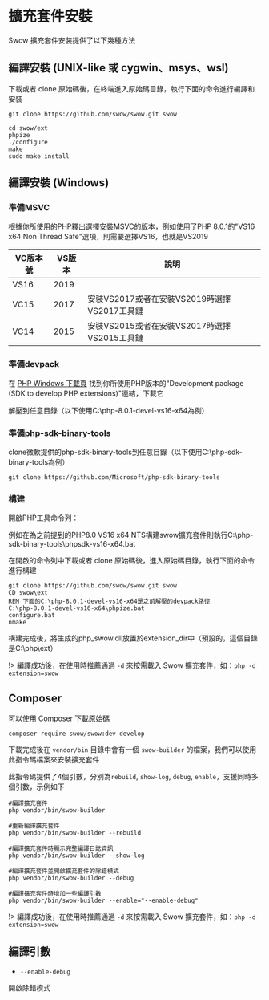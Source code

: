 # 擴充套件安裝

Swow 擴充套件安裝提供了以下幾種方法

## 編譯安裝 (UNIX-like 或 cygwin、msys、wsl)

下載或者 clone 原始碼後，在終端進入原始碼目錄，執行下面的命令進行編譯和安裝

```shell
git clone https://github.com/swow/swow.git swow

cd swow/ext
phpize
./configure
make
sudo make install
```

## 編譯安裝 (Windows)

### 準備MSVC

根據你所使用的PHP釋出選擇安裝MSVC的版本，例如使用了PHP 8.0.1的"VS16 x64 Non Thread Safe"選項，則需要選擇VS16，也就是VS2019

| VC版本號 | VS版本 | 說明 |
| - | - | - |
| VS16 | 2019 |  |
| VC15 | 2017 | 安裝VS2017或者在安裝VS2019時選擇VS2017工具鏈 |
| VC14 | 2015 | 安裝VS2015或者在安裝VS2017時選擇VS2015工具鏈 |

### 準備devpack

在 [PHP Windows 下載頁](https://windows.php.net/download/) 找到你所使用PHP版本的"Development package (SDK to develop PHP extensions)"連結，下載它

解壓到任意目錄（以下使用C:\php-8.0.1-devel-vs16-x64為例）

### 準備php-sdk-binary-tools

clone微軟提供的php-sdk-binary-tools到任意目錄（以下使用C:\php-sdk-binary-tools為例）

```batch
git clone https://github.com/Microsoft/php-sdk-binary-tools
```

### 構建

開啟PHP工具命令列：

例如在為之前提到的PHP8.0 VS16 x64 NTS構建swow擴充套件則執行C:\php-sdk-binary-tools\phpsdk-vs16-x64.bat 

在開啟的命令列中下載或者 clone 原始碼後，進入原始碼目錄，執行下面的命令進行構建

```batch
git clone https://github.com/swow/swow.git swow
CD swow\ext
REM 下面的C:\php-8.0.1-devel-vs16-x64是之前解壓的devpack路徑
C:\php-8.0.1-devel-vs16-x64\phpize.bat
configure.bat
nmake
```

構建完成後，將生成的php_swow.dll放置於extension_dir中（預設的，這個目錄是C:\php\ext）

!> 編譯成功後，在使用時推薦通過 `-d` 來按需載入 Swow 擴充套件，如：`php -d extension=swow`

## Composer

可以使用 Composer 下載原始碼

```shell
composer require swow/swow:dev-develop
```

下載完成後在 `vendor/bin` 目錄中會有一個 `swow-builder` 的檔案，我們可以使用此指令碼檔案來安裝擴充套件

此指令碼提供了4個引數，分別為`rebuild`, `show-log`, `debug`, `enable`，支援同時多個引數，示例如下

```shell
#編譯擴充套件
php vendor/bin/swow-builder

#重新編譯擴充套件
php vendor/bin/swow-builder --rebuild

#編譯擴充套件時顯示完整編譯日誌資訊
php vendor/bin/swow-builder --show-log

#編譯擴充套件並開啟擴充套件的除錯模式
php vendor/bin/swow-builder --debug

#編譯擴充套件時增加一些編譯引數
php vendor/bin/swow-builder --enable="--enable-debug"
```

!> 編譯成功後，在使用時推薦通過 `-d` 來按需載入 Swow 擴充套件，如：`php -d extension=swow`

## 編譯引數

* `--enable-debug`

開啟除錯模式
